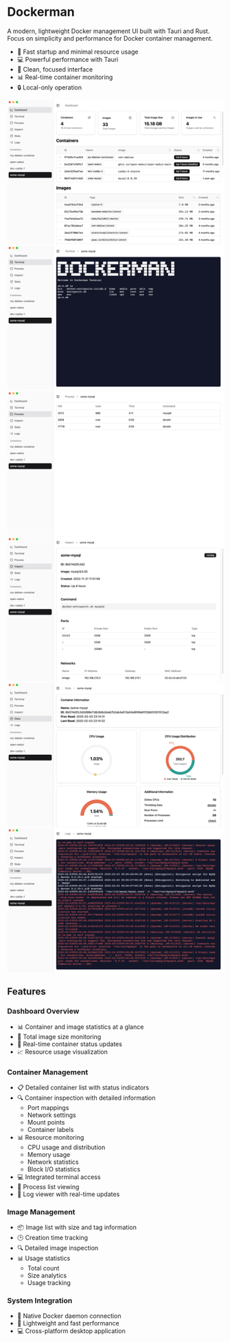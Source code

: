 # Dockerman

A modern, lightweight Docker management UI built with Tauri and Rust.
Focus on simplicity and performance for Docker container management.

- 🚀 Fast startup and minimal resource usage
- 💻 Powerful performance with Tauri
- 🎯 Clean, focused interface
- 📊 Real-time container monitoring
- 🔒 Local-only operation

![Dashboard Screenshot](public/screenshots/dashboard.png)
![Terminal Screenshot](public/screenshots/terminal.png)
![Process List Screenshot](public/screenshots/process.png)
![inspect Screenshot](public/screenshots/inspect.png)
![stats Screenshot](public/screenshots/stats.png)
![logs Screenshot](public/screenshots/logs.png)

## Features

### Dashboard Overview

- 📊 Container and image statistics at a glance
- 💾 Total image size monitoring
- 🔄 Real-time container status updates
- 📈 Resource usage visualization

### Container Management

- 📋 Detailed container list with status indicators
- 🔍 Container inspection with detailed information
  - Port mappings
  - Network settings
  - Mount points
  - Container labels
- 📊 Resource monitoring
  - CPU usage and distribution
  - Memory usage
  - Network statistics
  - Block I/O statistics
- 💻 Integrated terminal access
- 📝 Process list viewing
- 📜 Log viewer with real-time updates

### Image Management

- 📦 Image list with size and tag information
- 🕒 Creation time tracking
- 🔍 Detailed image inspection
- 📊 Usage statistics
  - Total count
  - Size analytics
  - Usage tracking

### System Integration

- 🔌 Native Docker daemon connection
- 🚀 Lightweight and fast performance
- 💻 Cross-platform desktop application
